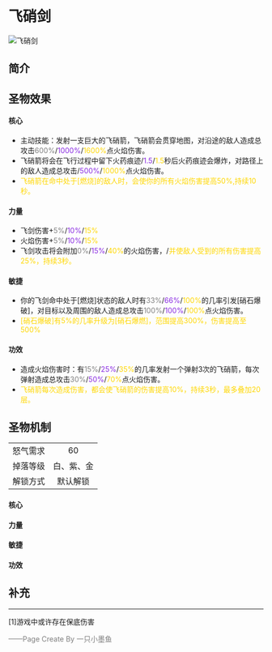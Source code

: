 # 飞硝剑
![飞硝剑](../Img/Texture2D_Potion/飞硝剑.png)
## 简介
## 圣物效果
#### **核心**  
- 主动技能：发射一支巨大的飞硝箭，飞硝箭会贯穿地图，对沿途的敌人造成总攻击<font color=gray>600%</font>/<font color=BlueViolet>1000%</font>/<font color=gold>1600%</font>点火焰伤害。
- 飞硝箭将会在飞行过程中留下火药痕迹/<font color=BlueViolet>1.5</font>/<font color=gold>1.5</font>秒后火药痕迹会爆炸，对路径上的敌人造成总攻击/<font color=BlueViolet>500%</font>/<font color=gold>1000%</font>点火焰伤害。
- <font color=gold>飞硝箭在命中处于[燃烧]的敌人时，会使你的所有火焰伤害提高50%,持续10秒。</font>

#### **力量** 
- 飞剑伤害+<font color=gray>5%</font>/<font color=BlueViolet>10%</font>/<font color=gold>15%</font>
- 火焰伤害+<font color=gray>5%</font>/<font color=BlueViolet>10%</font>/<font color=gold>15%</font>
- 飞剑攻击将会附加<font color=gray>0%</font>/<font color=BlueViolet>15%</font>/<font color=gold>40%</font>的火焰伤害，/<font color=gold>并使敌人受到的所有伤害提高25%，持续3秒。</font>

#### **敏捷**
- 你的飞剑命中处于[燃烧]状态的敌人时有<font color=gray>33%</font>/<font color=BlueViolet>66%</font>/<font color=gold>100%</font>的几率引发[硝石爆破]，对目标以及周围的敌人造成总攻击<font color=gray>100%</font>/<font color=BlueViolet>100%</font>/<font color=gold>100%</font>点火焰伤害。
- <font color=gold>[硝石爆破]有5%的几率升级为[硝石爆燃]，范围提高300%，伤害提高至500%</font>

#### **功效**
- 造成火焰伤害时：有<font color=gray>15%</font>/<font color=BlueViolet>25%</font>/<font color=gold>35%</font>的几率发射一个弹射3次的飞硝箭，每次弹射造成总攻击<font color=gray>30%</font>/<font color=BlueViolet>50%</font>/<font color=gold>70%</font>点火焰伤害。
- <font color=gold>飞硝箭每次造成伤害，都会使飞硝箭的伤害提高10%，持续3秒，最多叠加20层。</font>


## 圣物机制
|||
| :----: | :----: |
|怒气需求|60|
|掉落等级|白、紫、金|
|解锁方式|默认解锁|

#### **核心**

#### **力量**



#### **敏捷**

#### **功效**


## 补充


---
[1]游戏中或许存在保底伤害

<font color=grey>——Page Create By 一只小墨鱼</font>
